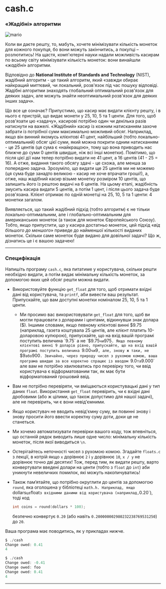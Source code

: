 # cash.c

### «Жадібні» алгоритми

![mario](https://lab.cs50.io/_site/ff4d486bbe58865c71fe6d7135bda1b8755ec058/cash/coins.jpg)

Коли ви даєте решту, то, мабуть, хочете мінімізувати кількість монеток для кожного покупця, бо вони можуть закінчитись, а покупці – розлютитись! На щастя, комп'ютерні науки надали можливість касирам по всьому світу мінімізувати кількість монеток: вони винайшли «*жадібні*» алгоритми.

Відповідно до **National Institute of Standards and Technology** (NIST), жадібний алгоритм - це такий алгоритм, який «завжди обирає найкращий миттєвий, чи локальний, розв'язок під час пошуку відповіді. Жадібні алгоритми знаходять глобальний оптимальний розв'язок для деяких задач, але можуть знайти неоптимальний розв'язок для деяких інших задач».

Що все це означає? Припустимо, що касир має видати клієнту решту, і в нього є пристрій, що видає монети у 25, 10, 5 та 1 центи. Для того, щоб розв'язати цю «задачу», касирові потрібно один чи декілька разів натиснути на важелі. «Жадібний» касир із кожним натисканням захоче забрати із потрібної суми максимально можливий обсяг. Наприклад, якщо він винний якомусь клієнтові 41 цент, найбільший (тобто локально-оптимальний) обсяг цієї суми, який можна покрити одним натисканням - це 25 центів (ця сума є «найкращою», тому що вона приводить нас ближче до суми 0 центів швидше, ніж всі інші монетки). Помітимо, що після цієї дії нам тепер потрібно видати не 41 цент, а 16 центів (41 - 25 = 16). А отже, видання такого обсягу здачі - це схожа, але менша за попередню задача. Зрозуміло, що видати ще 25 центів ми не можемо (ця сума буде занадто великою - касир не хоче втрачати гроші!), а, отже, наш жадібний касир візьме монетку розміром 10 центів, що залишить його із рештою видачі на 6 центів. На цьому етапі, жадібність змусить касира видати 5 центів, а потім 1 цент, і після цього задача буде розв'язана. Клієнт отримає по одній монетці на 25, 10, 5 та 1 центи: 4 монетки загалом.

Виявляється, що такий жадібний підхід (тобто алгоритм) є не тільки локально-оптимальним, але і глобально-оптимальним для американських монеток (а також для монеток Європейського Союзу). Тобто, якщо припустити, що у касира достатньо монеток, цей підхід «*від більшого до меншого*» приведе до найменшої кількості виданих монеток. Скільки саме монеток буде видано для довільної задачі? Що ж, дізнатись це і є вашою задачею!

---

### Специфікація

Напишіть програму `cash.c`, яка питатиме у користувача, скільки решти необхідно видати, а потім видає мінімальну кількість монеток, за допомогою яких цей обсяг решти можна видати.

- Використовуйте функцію `get_float` для того, щоб отримати вхідні дані від користувача, та `printf`, аби вивести ваш результат. Припускайте, що вам доступні монетки номіналом 25, 10, 5 та 1 центи.
  - Ми просимо вас використовувати `get_float` для того, щоб ви могли працювати з доларами і центами, відкинувши знак долара ($). Іншими словами, якщо певному клієнтові винні $9.75 (наприклад, газета коштувала 25 центів, але клієнт платить 10-доларовою купюрою), припускайте, що на вхід вашій програмі поступить величина `9.75` а не `$9.75` чи `975`. Якщо певному клієнтові винні 9 доларів рівно, припускайте, що на вхід вашій програмі поступить величина `9.00` чи `9`, але, знову ж таки, не `$9` або `900`. Звичайно, через природу чисел з рухомою комою, ваша програма швидше за все коректно спрацює із вводом `9.0` та `9.000` але вам не потрібно хвилюватись про перевірку того, чи ввід користувача є відформатованим так, як має бути відформатований грошовий ввід.

- Вам не потрібно перевіряти, чи вміщаються користувацькі дані у тип даних `float`. Використання `get_float` перевірить, чи є вхідні дані дробовими (або ж цілими, що також допустимо для нашої задачі), але не перевірить, чи є вони невід'ємними.

- Якщо користувач не вводить невід'ємну суму, ви повинні знову і знову просити його ввести коректну суму доти, доки це не станеться.

- Ми хочемо автоматизувати перевірки вашого коду, тож впевніться, що останній рядок виводить лише одне число: мінімальну кількість монеток, після якої виводиться `\n`.

- Остерігайтесь неточності чисел з рухомою комою. Згадайте `floats.c` з лекції, в котрій якщо `x` дорівнює `2` і `y` дорівнює `10`, `x / y` не дорівнює точно дві десятих! Тож, перед тим, як видати решту, варто конвертувати введені долари на центи (тобто з `float` до `int`) аби уникнути невеличких помилок, які можуть накопичуватись!

- Також пам’ятайте, що потрібно округлити до центів за допомогою `round`, яка оголошена у бібліотеці `math.h. Наприклад, якщо `dollars` це `float` з вхідними даними від користувача (наприклад, `0.20`), тоді код
  ```c
  int coins = round(dollars * 100);
  ```
  безпечно конвертує `0.20` (або навіть `0.200000002980232238769531250`) до `20`.

Ваша програма має поводитись, як у прикладах нижче.

```c
$ ./cash
Change owed: 0.41
4
```

```c
$ ./cash
Change owed: -0.41
Change owed: foo
Change owed: 0.41
4
```
---
